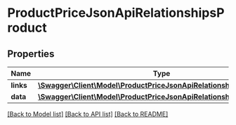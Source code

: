 # ProductPriceJsonApiRelationshipsProduct

## Properties
Name | Type | Description | Notes
------------ | ------------- | ------------- | -------------
**links** | [**\Swagger\Client\Model\ProductPriceJsonApiRelationshipsProductLinks**](ProductPriceJsonApiRelationshipsProductLinks.md) |  | [optional] 
**data** | [**\Swagger\Client\Model\ProductPriceJsonApiRelationshipsProductData**](ProductPriceJsonApiRelationshipsProductData.md) |  | [optional] 

[[Back to Model list]](../../README.md#documentation-for-models) [[Back to API list]](../../README.md#documentation-for-api-endpoints) [[Back to README]](../../README.md)


